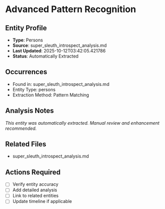 # Advanced Pattern Recognition

## Entity Profile
- **Type**: Persons
- **Source**: super_sleuth_introspect_analysis.md
- **Last Updated**: 2025-10-12T03:42:05.421786
- **Status**: Automatically Extracted

## Occurrences
- Found in: super_sleuth_introspect_analysis.md
- Entity Type: persons
- Extraction Method: Pattern Matching

## Analysis Notes
*This entity was automatically extracted. Manual review and enhancement recommended.*

## Related Files
- super_sleuth_introspect_analysis.md

## Actions Required
- [ ] Verify entity accuracy
- [ ] Add detailed analysis
- [ ] Link to related entities
- [ ] Update timeline if applicable
